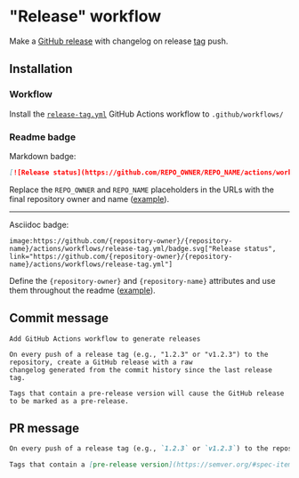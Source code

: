 # "Release" workflow

Make a [GitHub release](https://docs.github.com/github/administering-a-repository/releasing-projects-on-github/about-releases) with changelog on release [tag](https://git-scm.com/book/en/v2/Git-Basics-Tagging) push.

## Installation

### Workflow

Install the [`release-tag.yml`](release-tag.yml) GitHub Actions workflow to `.github/workflows/`

### Readme badge

Markdown badge:

```markdown
[![Release status](https://github.com/REPO_OWNER/REPO_NAME/actions/workflows/release-tag.yml/badge.svg)](https://github.com/REPO_OWNER/REPO_NAME/actions/workflows/release-tag.yml)
```

Replace the `REPO_OWNER` and `REPO_NAME` placeholders in the URLs with the final repository owner and name ([example](https://raw.githubusercontent.com/arduino-libraries/ArduinoIoTCloud/master/README.md)).

---

Asciidoc badge:

```adoc
image:https://github.com/{repository-owner}/{repository-name}/actions/workflows/release-tag.yml/badge.svg["Release status", link="https://github.com/{repository-owner}/{repository-name}/actions/workflows/release-tag.yml"]
```

Define the `{repository-owner}` and `{repository-name}` attributes and use them throughout the readme ([example](https://raw.githubusercontent.com/arduino-libraries/WiFiNINA/master/README.adoc)).

## Commit message

```
Add GitHub Actions workflow to generate releases

On every push of a release tag (e.g., "1.2.3" or "v1.2.3") to the repository, create a GitHub release with a raw
changelog generated from the commit history since the last release tag.

Tags that contain a pre-release version will cause the GitHub release to be marked as a pre-release.
```

## PR message

```markdown
On every push of a release tag (e.g., `1.2.3` or `v1.2.3`) to the repository, create a [GitHub release](https://docs.github.com/github/administering-a-repository/releasing-projects-on-github/about-releases) with a raw [changelog generated](https://github.com/arduino/create-changelog) from the commit history since the last release tag.

Tags that contain a [pre-release version](https://semver.org/#spec-item-9) will cause the GitHub release to be marked as a pre-release.
```
